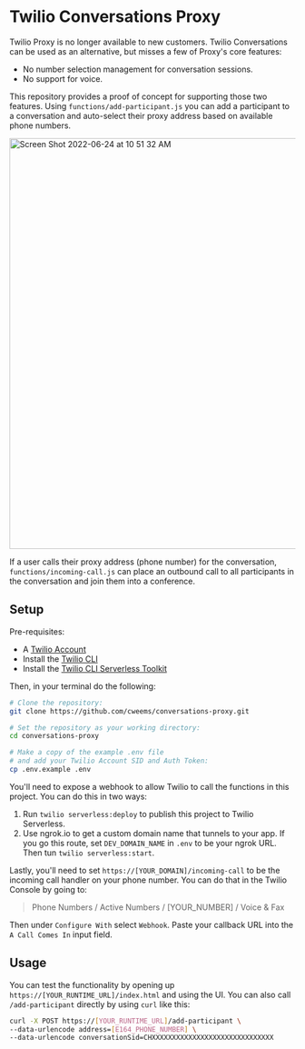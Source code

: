 # Twilio Conversations Proxy

Twilio Proxy is no longer available to new customers. Twilio Conversations can be used as an alternative, but misses a few of Proxy's core features:

* No number selection management for conversation sessions.
* No support for voice.

This repository provides a proof of concept for supporting those two features. Using `functions/add-participant.js` you can add a participant to a conversation and auto-select their proxy address based on available phone numbers.

<img width="723" alt="Screen Shot 2022-06-24 at 10 51 32 AM" src="https://user-images.githubusercontent.com/1418949/175615606-a23f5061-cc76-4c41-a8e3-64d7a0ff6253.png">

If a user calls their proxy address (phone number) for the conversation, `functions/incoming-call.js` can place an outbound call to all participants in the conversation and join them into a conference.

## Setup
Pre-requisites:
* A [Twilio Account](https://www.twilio.com/try-twilio)
* Install the [Twilio CLI](https://www.twilio.com/docs/twilio-cli/quickstart)
* Install the [Twilio CLI Serverless Toolkit](https://www.twilio.com/docs/labs/serverless-toolkit)

Then, in your terminal do the following:

```bash
# Clone the repository:
git clone https://github.com/cweems/conversations-proxy.git

# Set the repository as your working directory:
cd conversations-proxy

# Make a copy of the example .env file
# and add your Twilio Account SID and Auth Token:
cp .env.example .env
```

You'll need to expose a webhook to allow Twilio to call the functions in this project. You can do this in two ways:

1. Run `twilio serverless:deploy` to publish this project to Twilio Serverless.
1. Use ngrok.io to get a custom domain name that tunnels to your app. If you go this route, set `DEV_DOMAIN_NAME` in `.env` to be your ngrok URL. Then tun `twilio serverless:start`.

Lastly, you'll need to set `https://[YOUR_DOMAIN]/incoming-call` to be the incoming call handler on your phone number. You can do that in the Twilio Console by going to:

> Phone Numbers / Active Numbers / [YOUR_NUMBER] / Voice & Fax

Then under `Configure With` select `Webhook`. Paste your callback URL into the `A Call Comes In` input field.

## Usage

You can test the functionality by opening up `https://[YOUR_RUNTIME_URL]/index.html` and using the UI. You can also call `/add-participant` directly by using `curl` like this:

```bash
curl -X POST https://[YOUR_RUNTIME_URL]/add-participant \                                                                                                      ─╯
--data-urlencode address=[E164_PHONE_NUMBER] \
--data-urlencode conversationSid=CHXXXXXXXXXXXXXXXXXXXXXXXXXXXXXX
```
